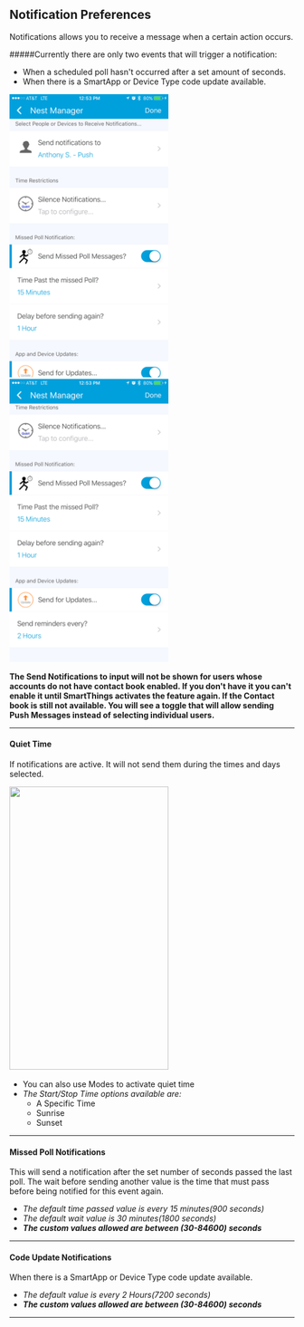 ## Notification Preferences
Notifications allows you to receive a message when a certain action occurs.

#####Currently there are only two events that will trigger a notification: 

* When a scheduled poll hasn't occurred after a set amount of seconds.
* When there is a SmartApp or Device Type code update available.

<img src="https://raw.githubusercontent.com/tonesto7/nest-manager/master/Images/Screenshots/App/notif_prefs_page_1.png" width="281" height="500"><img src="https://raw.githubusercontent.com/tonesto7/nest-manager/master/Images/Screenshots/App/notif_prefs_page_2.png" width="281" height="500">

**The __Send Notifications to__ input will not be shown for users whose accounts do not have contact book enabled.  If you don't have it you can't enable it until SmartThings activates the feature again. If the Contact book is still not available.  You will see a toggle that will allow sending Push Messages instead of selecting individual users.**

----------
#### Quiet Time
If notifications are active.  It will not send them during the times and days selected.

<img src="https://raw.githubusercontent.com/tonesto7/nest-manager/develop/Images/Screenshots/App/notif_quiet_page.png" width="281" height="500">

* You can also use Modes to activate quiet time
* *The Start/Stop Time options available are:* 
	* A Specific Time
	* Sunrise
	* Sunset

----------

#### Missed Poll Notifications
This will send a notification after the set number of seconds passed the last poll.
The wait before sending another value is the time that must pass before being notified for this event again.

* *The default time passed value is every 15 minutes(900 seconds)*
* *The default wait value is 30 minutes(1800 seconds)*  
* ***The custom values allowed are between (30-84600) seconds***
	
----------
	
#### Code Update Notifications
When there is a SmartApp or Device Type code update available.

* *The default value is every 2 Hours(7200 seconds)*  
* ***The custom values allowed are between (30-84600) seconds***

----------